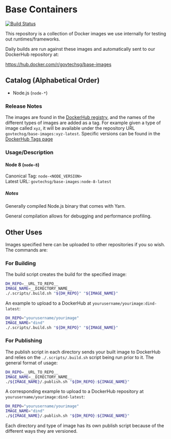 # Base Containers

[![Build Status](https://travis-ci.org/GovTechSG/base-images.svg?branch=master)](https://travis-ci.org/GovTechSG/base-images)

This repository is a collection of Docker images we use internally for testing out runtimes/frameworks.

Daily builds are run against these images and automatically sent to our DockerHub repository at:

https://hub.docker.com/r/govtechsg/base-images

## Catalog (Alphabetical Order)

- Node.js (`node-*`)

### Release Notes
The images are found in the [DockerHub registry](https://hub.docker.com/r/govtechsg/base-images), and the names of the different types of images are added as a tag. For example given a type of image called `xyz`, it will be available under the repository URL `govtechsg/base-images:xyz-latest`. Specific versions can be found in the [DockerHub Tags page](https://hub.docker.com/r/govtechsg/base-images/tags/)

### Usage/Description

#### Node 8 (`node-8`)
Canonical Tag: `node-<NODE_VERSION>`  
Latest URL: `govtechsg/base-images:node-8-latest`

##### Notes
Generally compiled Node.js binary that comes with Yarn.

General compilation allows for debugging and performance profiling.

## Other Uses
Images specified here can be uploaded to other repositories if you so wish. The commands are:

### For Building
The build script creates the build for the specified image:

```bash
DH_REPO=__URL_TO_REPO__
IMAGE_NAME=__DIRECTORY_NAME__
./.scripts/.build.sh "${DH_REPO}" "${IMAGE_NAME}"
```

An example to upload to a DockerHub at `yourusername/yourimage:dind-latest`:

```bash
DH_REPO="yourusername/yourimage"
IMAGE_NAME="dind"
./.scripts/.build.sh "${DH_REPO}" "${IMAGE_NAME}"
```

### For Publishing
The publish script in each directory sends your built image to DockerHub and relies on the `./.scripts/.build.sh` script being run prior to it. The general format of usage:

```bash
DH_REPO=__URL_TO_REPO__
IMAGE_NAME=__DIRECTORY_NAME__
./${IMAGE_NAME}/.publish.sh "${DH_REPO}:${IMAGE_NAME}"
```

A corresponding example to upload to a DockerHub repository at `yourusername/yourimage:dind-latest`:

```bash
DH_REPO="yourusername/yourimage"
IMAGE_NAME="dind"
./${IMAGE_NAME}/.publish.sh "${DH_REPO}:${IMAGE_NAME}"
```

Each directory and type of image has its own publish script because of the different ways they are versioned.